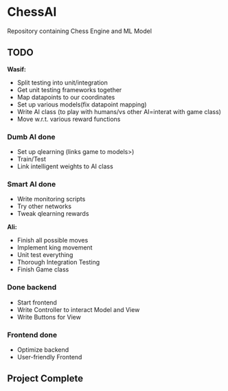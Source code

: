 # ChessAI

Repository containing Chess Engine and ML Model

## TODO
**Wasif:**
- Split testing into unit/integration
- Get unit testing frameworks together
- Map datapoints to our coordinates
- Set up various models(fix datapoint mapping)
- Write AI class (to play with humans/vs other AI=interat with game class)
- Move w.r.t. various reward functions
### **Dumb AI done**
- Set up qlearning (links game to models>)
- Train/Test
- Link intelligent weights to AI class
### **Smart AI done**
- Write monitoring scripts
- Try other networks
- Tweak qlearning rewards

**Ali:**
- Finish all possible moves
- Implement king movement
- Unit test everything
- Thorough Integration Testing
- Finish Game class
### **Done backend**
- Start frontend
- Write Controller to interact Model and View
- Write Buttons for View
### **Frontend done**
- Optimize backend
- User-friendly Frontend

## Project Complete
